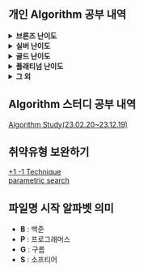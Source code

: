 ## 개인 Algorithm 공부 내역
<details>
<summary> <b>브론즈 난이도</b> </summary>

|                                    문제명(링크)                                     | 난이도 |           유형           |                           비고                           |
|:------------------------------------------------------------------------------:|:---:|:----------------------:|:------------------------------------------------------:|
|              [최대공약수와 최소공배수](https://www.acmicpc.net/problem/2609)              | B1  |           수학           |      [대회 문제](https://www.acmicpc.net/category/74)      |
|                   [평균](https://www.acmicpc.net/problem/1546)                   | B1  |        수학, 사칙연산        |                                                        |
|             [Slice String](https://www.acmicpc.net/problem/30034)              | B1  |     구현, 자료 구조, 문자열     | [대회 문제](https://www.acmicpc.net/category/detail/3910)  |
|                 [단어 공부](https://www.acmicpc.net/problem/1157)                  | B1  |        구현, 문자열         |                                                        |
|              [달팽이는 올라가고 싶다](https://www.acmicpc.net/problem/2869)              | B1  |           수학           |  [대회 문제](https://www.acmicpc.net/category/detail/76)   |
|               [부녀회장이 될테야](https://www.acmicpc.net/problem/2775)                | B1  |       수학, 구현, DP       |                                                        |
|              [소수가 아닌 수 2](https://www.acmicpc.net/problem/29196)               | B1  |        수학, 애드 혹        | [대회 문제](https://www.acmicpc.net/category/detail/3769)  |
|             [3단 초콜릿 아이스크림](https://www.acmicpc.net/problem/28255)              | B1  |        구현, 문자열         | [대회 문제](https://www.acmicpc.net/category/detail/3610)  |
|                  [컵홀더](https://www.acmicpc.net/problem/2810)                   | B1  |      구현, 그리디, 문자열      |  [대회 문제](https://www.acmicpc.net/category/detail/71)   |
|                 [팰린드롬수](https://www.acmicpc.net/problem/1259)                  | B1  |        구현, 문자열         | [대회 문제](https://www.acmicpc.net/category/detail/1142)  |
|          [Odd Man Out (Small)](https://www.acmicpc.net/problem/12595)          | B1  |  자료 구조, 해시를 사용한 집합과 맵  | [대회 문제](https://www.acmicpc.net/category/detail/1698)  |
|              [Stump Speech](https://www.acmicpc.net/problem/5195)              | B1  |        구현, 문자열         |  [대회 문제](https://www.acmicpc.net/category/detail/442)  |
|                   [뚊](https://www.acmicpc.net/problem/11383)                   | B1  |        구현, 문자열         | [대회 문제](https://www.acmicpc.net/category/detail/1406)  |
|              [한조서열정리하고옴ㅋㅋ](https://www.acmicpc.net/problem/14659)              | B1  |          그리디           | [대회 문제](https://www.acmicpc.net/problem/14659)  |
|                [Hashing](https://www.acmicpc.net/problem/15829)                | B2  |      구현, 문자열, 해싱       |     [대회 문제](https://www.acmicpc.net/category/701)      |
|                 [OX 퀴즈](https://www.acmicpc.net/problem/8958)                  | B2  |        구현, 문자열         | [대회 문제](https://www.acmicpc.net/category/detail/1067)  |
|           [Union Maplestory](https://www.acmicpc.net/problem/28455)            | B2  |         구현, 정렬         | [대회 문제](https://www.acmicpc.net/category/detail/3675)  |
|                 [TV 크기](https://www.acmicpc.net/problem/1297)                  | B2  |     기하학, 피타고라스 정리      |                                                        |
|                 [단어의 개수](https://www.acmicpc.net/problem/1152)                 | B2  |        구현, 문자열         |                                                        |
|                  [거스름돈](https://www.acmicpc.net/problem/5585)                  | B2  |          그리디           |  [대회 문제](https://www.acmicpc.net/category/detail/553)  |
|               [럭키 스트레이트](https://www.acmicpc.net/problem/18406)                | B2  |        구현, 문자열         |                                                        |
|                 [모스 부호](https://www.acmicpc.net/problem/29701)                 | B2  |   구현, 자료 구조, 문자열, 해시   | [대회 문제](https://www.acmicpc.net/category/detail/3867)  |
|                 [문자열 반복](https://www.acmicpc.net/problem/2675)                 | B2  |        구현, 문자열         |   [대회 문제](https://www.acmicpc.net/category/detail/5)   |
|                   [벌집](https://www.acmicpc.net/problem/2292)                   | B2  |           수학           | [대회 문제](https://www.acmicpc.net/category/detail/1089)  |
|                  [분해합](https://www.acmicpc.net/problem/2231)                   | B2  |         완전 탐색          | [대회 문제](https://www.acmicpc.net/category/detail/1067)  |
|                  [블랙잭](https://www.acmicpc.net/problem/2798)                   | B2  |         완전 탐색          |  [대회 문제](https://www.acmicpc.net/category/detail/73)   |
|                   [상수](https://www.acmicpc.net/problem/2908)                   | B2  |         수학, 구현         |  [대회 문제](https://www.acmicpc.net/category/detail/85)   |
|                 [소수 찾기](https://www.acmicpc.net/problem/1978)                  | B2  |     수학, 정수론, 소수 판정     |                                                        |
|                 [숫자의 갯수](https://www.acmicpc.net/problem/2577)                 | B2  |      수학, 구현, 사칙연산      |      [대회 문제](https://www.acmicpc.net/category/70)      |
|                 [시험 감독](https://www.acmicpc.net/problem/13458)                 | B2  |        수학, 사칙연산        |                                                        |
|                [알파벳 찾기](https://www.acmicpc.net/problem/10809)                 | B2  |        구현, 문자열         |                                                        |
|               [점심시간 레이스](https://www.acmicpc.net/problem/28236)                | B2  |        수학, 사칙연산        | [대회 문제](https://www.acmicpc.net/category/detail/3608)  |
|                 [Взлет](https://www.acmicpc.net/problem/29538)                 | B2  |        수학, 사칙연산        | [대회 문제](https://www.acmicpc.net/category/detail/3825)  |
|                [ACM 호텔](https://www.acmicpc.net/problem/10250)                 | B3  |      수학, 구현, 사칙연산      | [대회 문제](https://www.acmicpc.net/category/detail/1283)  |
|              [Since 1973](https://www.acmicpc.net/problem/28135)               | B3  |      수학, 구현, 사칙연산      |     [대회 문제](https://www.acmicpc.net/category/848)      |
|                  [최댓값](https://www.acmicpc.net/problem/2562)                   | B3  |           구현           |      [대회 문제](https://www.acmicpc.net/category/68)      |
|                [Фигурки](https://www.acmicpc.net/problem/29029)                | B3  |        구현, 그리디         |     [대회 문제](https://www.acmicpc.net/category/892)      |
|                 [네 번째 점](https://www.acmicpc.net/problem/3009)                 | B3  |        구현, 기하학         |     [대회 문제](https://www.acmicpc.net/category/100)      |
|              [첨탑 밀어서 부수기](https://www.acmicpc.net/problem/28014)               | B3  |          그리디           |     [대회 문제](https://www.acmicpc.net/category/844)      |
|                 [브실혜성](https://www.acmicpc.net/problem/29722)                  | B3  |         수학, 구현         | [대회 문제](https://www.acmicpc.net/category/detail/3876)  |
|                [삼각형과 세 변](https://www.acmicpc.net/problem/5073)                | B3  |      수학, 구현, 기하학       |  [대회 문제](https://www.acmicpc.net/category/detail/445)  |
|               [세탁소 사장 동혁](https://www.acmicpc.net/problem/2720)                | B3  |     수학, 그리디, 사칙연산      |  [대회 문제](https://www.acmicpc.net/category/detail/10)   |
|               [직사각형에서 탈출](https://www.acmicpc.net/problem/1085)                | B3  |        수학, 기하학         |                                                        |
|                 [직각삼각형](https://www.acmicpc.net/problem/4153)                  | B3  |     수학, 기하학, 피타고라스     |  [대회 문제](https://www.acmicpc.net/category/detail/475)  |
|                [최소, 최대](https://www.acmicpc.net/problem/10818)                 | B3  |         수학, 구현         |                                                        |
|                [최장 스트릭](https://www.acmicpc.net/problem/29752)                 | B3  |           구현           |     [대회 문제](https://www.acmicpc.net/category/209)      |
|                 [택시 기하학](https://www.acmicpc.net/problem/3053)                 | B3  |        수학, 기하학         |  [대회 문제](https://www.acmicpc.net/category/detail/108)  |
|              [팰린드롬인지 확인하기](https://www.acmicpc.net/problem/10988)              | B3  |        구현, 문자열         |                                                        |
|              [Relocation](https://www.acmicpc.net/problem/31052)               | B3  |           구현           | [대회 문제](https://www.acmicpc.net/category/detail/4082)  |
|            [Шкаф для обуви](https://www.acmicpc.net/problem/28939)             | B3  |        수학, 사칙연산        |     [대회 문제](https://www.acmicpc.net/category/888)      |
|         [Разрезание заготовки](https://www.acmicpc.net/problem/29648)          | B3  |  수학, 완전 탐색, 기하학, 사칙연산  | [대회 문제](https://www.acmicpc.net/category/detail/3847)  |
|       [Fatigue-Fighting Vacation](https://www.acmicpc.net/problem/29991)       | B3  |       구현, 시뮬레이션        | [대회 문제](https://www.acmicpc.net/category/detail/3902)  |
|              [Wybór zadań](https://www.acmicpc.net/problem/26676)              | B3  |        구현, 문자열         | [대회 문제](https://www.acmicpc.net/category/detail/3310)  |
|            [Пилтовер и Заун](https://www.acmicpc.net/problem/28598)            | B3  |   수학, 사칙연산, 많은 조건 분기   |     [대회 문제](https://www.acmicpc.net/category/873)      |
|                [Домино](https://www.acmicpc.net/problem/28640)                 | B3  |        구현, 문자열         |     [대회 문제](https://www.acmicpc.net/category/874)      |
|           [Стандарты времени](https://www.acmicpc.net/problem/29657)           | B3  |        수학, 사칙연산        | [대회 문제](https://www.acmicpc.net/category/detail/3849)  |
|                [주사위 게임](https://www.acmicpc.net/problem/10103)                 | B3  |  수학, 구현, 사칙연산, 시뮬레이션   | [대회 문제](https://www.acmicpc.net/category/detail/1261)  |
|                [DKSH 찾기](https://www.acmicpc.net/problem/29766)                | B4  |        구현, 문자열         | [대회 문제](https://www.acmicpc.net/category/detail/3869)  |
|               [Archivist](https://www.acmicpc.net/problem/28454)               | B4  |           구현           | [대회 문제](https://www.acmicpc.net/category/detail/2348)  |
|           [Goodbye, Code Jam](https://www.acmicpc.net/problem/29738)           | B4  |           구현           | [대회 문제](https://www.acmicpc.net/category/detail/3876)  |
|                  [모비스](https://www.acmicpc.net/problem/28074)                  | B4  |        구현, 문자열         |     [대회 문제](https://www.acmicpc.net/category/846)      |
|        [Рождественская лотерея](https://www.acmicpc.net/problem/29683)         | B4  |        수학, 사칙연산        |     [대회 문제](https://www.acmicpc.net/category/924)      |
|               [Oddities](https://www.acmicpc.net/problem/10480)                | B4  |      수학, 구현, 사칙연산      | [대회 문제](https://www.acmicpc.net/category/detail/1308)  |
|            [Previous Level](https://www.acmicpc.net/problem/28453)             | B4  |      구현, 많은 조건 분기      | [대회 문제](https://www.acmicpc.net/category/detail/3675)  |
|              [Rust Study](https://www.acmicpc.net/problem/30033)               | B4  |           구현           | [대회 문제](https://www.acmicpc.net/category/detail/3910)  |
|                 [Файлы](https://www.acmicpc.net/problem/29546)                 | B4  |        구현, 문자열         | [대회 문제](https://www.acmicpc.net/category/detail/3827)  |
|      [Advance to Taoyuan Regional](https://www.acmicpc.net/problem/30319)      | B4  |      수학, 구현, 사칙연산      | [대회 문제](https://www.acmicpc.net/category/detail/3989)  |
|               [공백 없는 A+B](https://www.acmicpc.net/problem/15873)               | B4  |   수학, 사칙연산, 많은 조건 분기   |                                                        |
|                [Поп-ит](https://www.acmicpc.net/problem/30585)                 | B4  |        구현, 문자열         | [대회 문제](https://www.acmicpc.net/category/detail/4023)  |
|       [Amusement Park Adventure](https://www.acmicpc.net/problem/29986)        | B4  |           구현           | [대회 문제](https://www.acmicpc.net/category/detail/3902)  |
|            [Торговый центр](https://www.acmicpc.net/problem/28648)             | B4  |      수학, 구현, 사칙연산      |     [대회 문제](https://www.acmicpc.net/category/875)      |
|                  [별 찍기](https://www.acmicpc.net/problem/2439)                  | B4  |           구현           |                                                        |
|         [gahui and sousenkyo 3](https://www.acmicpc.net/problem/30793)         | B4  |      수학, 구현, 사칙연산      | [대회 문제](https://www.acmicpc.net/category/detail/4069)  |
|            [브실이와 친구가 되고 싶어](https://www.acmicpc.net/problem/29736)             | B4  |      수학, 구현, 사칙연산      | [대회 문제](https://www.acmicpc.net/category/detail/3876)  |
|         [gahui and sousenkyo 1](https://www.acmicpc.net/problem/30791)         | B4  |           구현           | [대회 문제](https://www.acmicpc.net/category/detail/4069)) |
|                [삼각형 외우기](https://www.acmicpc.net/problem/10101)                | B4  |        구현, 기하학         | [대회 문제](https://www.acmicpc.net/category/detail/1261)  |
|                 [숫자의 합](https://www.acmicpc.net/problem/11720)                 | B4  |      수학, 구현, 문자열       |                                                        |
|                [알파벳 갯수](https://www.acmicpc.net/problem/10808)                 | B4  |        구현, 문자열         |                                                        |
|                [인공지능 시계](https://www.acmicpc.net/problem/2530)                 | B4  |        수학, 사칙연산        |      [대회 문제](https://www.acmicpc.net/category/58)      |
|             [Triple Sevens](https://www.acmicpc.net/problem/31518)             | B4  |           구현           |     [대회 문제](https://www.acmicpc.net/category/1019)     |
|               [Cornhole](https://www.acmicpc.net/problem/27855)                | B4  |      수학, 구현, 사칙연산      | [대회 문제](https://www.acmicpc.net/category/detail/3555)  |
|               [치즈버거 만들기](https://www.acmicpc.net/problem/30017)                | B4  |      수학, 구현, 사칙연산      |     [대회 문제](https://www.acmicpc.net/category/943)      |
|         [Fold the Paper Nicely](https://www.acmicpc.net/problem/26340)         | B4  |      수학, 구현, 사칙연산      | [대회 문제](https://www.acmicpc.net/category/detail/3267)  |
|                [Periods](https://www.acmicpc.net/problem/26560)                | B4  |          문자열           |     [대회 문제](https://www.acmicpc.net/category/786)      |
|                  [시계탑](https://www.acmicpc.net/problem/31561)                  | B4  |        수학, 사칙연산        | [대회 문제](https://www.acmicpc.net/category/detail/4171)  |
|           [Äpplen och päron](https://www.acmicpc.net/problem/21354)            | B4  |      수학, 구현, 사칙연산      |     [대회 문제](https://www.acmicpc.net/category/523)      |
|        [Good Coin Denomination](https://www.acmicpc.net/problem/26350)         | B4  |           구현           | [대회 문제](https://www.acmicpc.net/category/detail/3268)  |
|      [現れている数字 (Appearing Numbers)](https://www.acmicpc.net/problem/31609)      | B4  |           구현           | [대회 문제](https://www.acmicpc.net/category/detail/4174)  |
|          [画数数え (Stroke Count)](https://www.acmicpc.net/problem/31612)          | B4  |     수학, 문자열, 사칙연산      | [대회 문제](https://www.acmicpc.net/category/detail/4174)  |
|        [揃った文字 (Matched Letters)](https://www.acmicpc.net/problem/31616)        | B4  |        구현, 문자열         | [대회 문제](https://www.acmicpc.net/category/detail/4174)  |
|        [三連続 (Three Consecutive)](https://www.acmicpc.net/problem/31636)        | B4  |        구현, 문자열         | [대회 문제](https://www.acmicpc.net/category/detail/4178)  |
|              [Sticky Keys](https://www.acmicpc.net/problem/31656)              | B4  |        구현, 문자열         | [대회 문제](https://www.acmicpc.net/category/detail/4183)  |
|          [和の判定 (Sum Checker)](https://www.acmicpc.net/problem/31607)           | B4  |        수학, 사칙연산        | [대회 문제](https://www.acmicpc.net/category/detail/4174)  |
|               [桁 (Digit)](https://www.acmicpc.net/problem/31615)               | B4  |        수학, 사칙연산        | [대회 문제](https://www.acmicpc.net/category/detail/4174)  |
|                [Комната](https://www.acmicpc.net/problem/27245)                | B4  |        수학, 사칙연산        | [대회 문제](https://www.acmicpc.net/category/detail/3454)  |
|             [Sun and Moon](https://www.acmicpc.net/problem/27590)              | B4  | 구현, 브루트포스 알고리즘, 시뮬레이션  | [대회 문제](https://www.acmicpc.net/category/detail/3516)  |
|              [Rain Diary](https://www.acmicpc.net/problem/27182)               | B4  |        수학, 사칙연산        | [대회 문제](https://www.acmicpc.net/category/detail/3445)  |
|            [Любитель нулей](https://www.acmicpc.net/problem/27257)             | B4  |   수학, 구현, 문자열, 사칙연산    | [대회 문제](https://www.acmicpc.net/category/detail/3457)  |
|             [Poziome serca](https://www.acmicpc.net/problem/26772)             | B4  |           구현           |     [대회 문제](https://www.acmicpc.net/category/719)      |
|              [Vowel Count](https://www.acmicpc.net/problem/26314)              | B4  |        구현, 문자열         | [대회 문제](https://www.acmicpc.net/category/detail/3265)  |
|                [특별한 가지](https://www.acmicpc.net/problem/31668)                 | B4  |        수학, 사칙연산        | [대회 문제](https://www.acmicpc.net/category/detail/4188)  |
|           [SciComLove (2024)](https://www.acmicpc.net/problem/31746)           | B4  |        구현, 문자열         | [대회 문제](https://www.acmicpc.net/category/detail/4193)  |
|             [Deliv-e-droid](https://www.acmicpc.net/problem/28248)             | B4  |      수학, 구현, 사칙연산      | [대회 문제](https://www.acmicpc.net/category/detail/3615)  |
|           [Граничные клетки](https://www.acmicpc.net/problem/27213)            | B4  |        수학, 사칙연산        | [대회 문제](https://www.acmicpc.net/category/detail/3448)  |
|              [Greetings!](https://www.acmicpc.net/problem/17548)               | B4  |        구현, 문자열         | [대회 문제](https://www.acmicpc.net/category/detail/2066)  |
|             [가희와 클럽 오디션 1](https://www.acmicpc.net/problem/30794)              | B4  |   수학, 구현, 문자열, 사칙연산    | [대회 문제](https://www.acmicpc.net/category/detail/4069)  |
|               [Gömda ord](https://www.acmicpc.net/problem/24196)               | B4  |        구현, 문자열         |     [대회 문제](https://www.acmicpc.net/category/632)      |
|               [Shipping](https://www.acmicpc.net/problem/26530)                | B4  |      수학, 구현, 사칙연산      |     [대회 문제](https://www.acmicpc.net/category/784)      |
|              [Big Number](https://www.acmicpc.net/problem/26495)               | B4  |           구현           |     [대회 문제](https://www.acmicpc.net/category/785)      |
|           [Zagubiona litera](https://www.acmicpc.net/problem/26731)            | B4  |        구현, 문자열         |     [대회 문제](https://www.acmicpc.net/category/717)      |
|              [Absolutely](https://www.acmicpc.net/problem/26500)               | B4  |        수학, 사칙연산        |     [대회 문제](https://www.acmicpc.net/category/783)      |
|            [Triangle Height](https://www.acmicpc.net/problem/26592)            | B4  |        수학, 사칙연산        |     [대회 문제](https://www.acmicpc.net/category/787)      |
|               [RICE SACK](https://www.acmicpc.net/problem/9699)                | B4  |           구현           | [대회 문제](https://www.acmicpc.net/category/detail/1193)  |
|            [Buying in Bulk](https://www.acmicpc.net/problem/26332)             | B4  |        수학, 사칙연산        | [대회 문제](https://www.acmicpc.net/category/detail/3266)  |
|           [Сравнение комнат](https://www.acmicpc.net/problem/27267)            | B4  |        수학, 사칙연산        | [대회 문제](https://www.acmicpc.net/category/detail/3459)  |
|         [Corona Virus Testing](https://www.acmicpc.net/problem/25828)          | B4  |        수학, 사칙연산        | [대회 문제](https://www.acmicpc.net/category/detail/3205)  |
|                 [Area](https://www.acmicpc.net/problem/28490)                  | B4  |      수학, 구현, 사칙연산      | [대회 문제](https://www.acmicpc.net/category/detail/3640)  |
|               [Skarpetki](https://www.acmicpc.net/problem/26742)               | B4  |   수학, 구현, 문자열, 사칙연산    |     [대회 문제](https://www.acmicpc.net/category/717)      |
|             [Большой удой](https://www.acmicpc.net/problem/26057)              | B4  |        수학, 사칙연산        | [대회 문제](https://www.acmicpc.net/category/detail/3226)  |
|                 [Acres](https://www.acmicpc.net/problem/26532)                 | B4  |        수학, 사칙연산        |     [대회 문제](https://www.acmicpc.net/category/784)      |
|              [Majestic 10](https://www.acmicpc.net/problem/25893)              | B4  |      수학, 구현, 사칙연산      | [대회 문제](https://www.acmicpc.net/category/detail/3213)  |
|            [Find the Twins](https://www.acmicpc.net/problem/25932)             | B4  |           구현           | [대회 문제](https://www.acmicpc.net/category/detail/3216)  |
|                 [Pizza](https://www.acmicpc.net/problem/26566)                 | B4  |     수학, 기하학, 사칙연산      |     [대회 문제](https://www.acmicpc.net/category/786)      |
|                [Hurra!](https://www.acmicpc.net/problem/26767)                 | B4  |      수학, 구현, 사칙연산      |     [대회 문제](https://www.acmicpc.net/category/719)      |
|          [末尾の文字 (Last Letter)](https://www.acmicpc.net/problem/27541)          | B4  |        구현, 문자열         | [대회 문제](https://www.acmicpc.net/category/detail/3500)  |
|                [글로벌 포닉스](https://www.acmicpc.net/problem/31775)                | B4  |        구현, 문자열         |     [대회 문제](https://www.acmicpc.net/category/1031)     |
|             [Electric Bill](https://www.acmicpc.net/problem/25881)             | B4  |        수학, 사칙연산        | [대회 문제](https://www.acmicpc.net/category/detail/3212)  |
| [Gahui and Soongsil University station](https://www.acmicpc.net/problem/27880) | B4  |   수학, 구현, 문자열, 사칙연산    | [대회 문제](https://www.acmicpc.net/category/detail/3565)  |
|            [Простая задача](https://www.acmicpc.net/problem/22155)             | B4  |           구현           | [대회 문제](https://www.acmicpc.net/category/detail/2600)  |
|              [Wynik meczu](https://www.acmicpc.net/problem/26736)              | B4  |        구현, 문자열         |     [대회 문제](https://www.acmicpc.net/category/717)      |
|                 [H4x0r](https://www.acmicpc.net/problem/26768)                 | B4  |        구현, 문자열         |     [대회 문제](https://www.acmicpc.net/category/719)      |
|            [Divide the Cash](https://www.acmicpc.net/problem/25858)            | B4  |        수학, 사칙연산        | [대회 문제](https://www.acmicpc.net/category/detail/3210)  |
|            [Миша и негатив](https://www.acmicpc.net/problem/21665)             | B4  |        구현, 문자열         | [대회 문제](https://www.acmicpc.net/category/detail/2525)  |
|               [학번을 찾아줘!](https://www.acmicpc.net/problem/29807)                | B4  |      수학, 구현, 사칙연산      |     [대회 문제](https://www.acmicpc.net/category/939)      |
|            [Lots of Liquid](https://www.acmicpc.net/problem/25991)             | B4  |        수학, 사칙연산        | [대회 문제](https://www.acmicpc.net/category/detail/3221)  |
|               [엘리스 트랙 매칭](https://www.acmicpc.net/problem/31428)               | B4  |        구현, 문자열         | [대회 문제](https://www.acmicpc.net/category/detail/4149)  |
|                [준영이의 등급](https://www.acmicpc.net/problem/30008)                | B4  | 수학, 구현, 사칙연산, 많은 조건 분기 |     [대회 문제](https://www.acmicpc.net/category/963)      |
|             [유치원생 파댕이 돌보기](https://www.acmicpc.net/problem/30979)              | B4  |        수학, 사칙연산        | [대회 문제](https://www.acmicpc.net/category/detail/4075)  |
|            [Случай с игрой](https://www.acmicpc.net/problem/29267)             | B4  |  수학, 구현, 사칙연산, 시뮬레이션   | [대회 문제](https://www.acmicpc.net/category/detail/3773)  |
|                  [재수강](https://www.acmicpc.net/problem/31822)                  | B4  |        구현, 문자열         |     [대회 문제](https://www.acmicpc.net/category/1034)     |
|              [Rulltrappa](https://www.acmicpc.net/problem/20867)               | B4  |        수학, 사칙연산        |     [대회 문제](https://www.acmicpc.net/category/516)      |
|        [The Merchant of Venice](https://www.acmicpc.net/problem/13496)         | B4  |      수학, 구현, 사칙연산      | [대회 문제](https://www.acmicpc.net/category/detail/1539)  |
|                [ГРАДИНА](https://www.acmicpc.net/problem/24294)                | B4  |        수학, 사칙연산        |     [대회 문제](https://www.acmicpc.net/category/642)      |
|              [Simple Sum](https://www.acmicpc.net/problem/26531)               | B4  |      수학, 구현, 사칙연산      |     [대회 문제](https://www.acmicpc.net/category/784)      |
|                [학식 사주기](https://www.acmicpc.net/problem/31821)                 | B4  |           구현           |     [대회 문제](https://www.acmicpc.net/category/1034)     |
|             [Алекс и стейк](https://www.acmicpc.net/problem/29283)             | B4  |        수학, 사칙연산        | [대회 문제](https://www.acmicpc.net/category/detail/3777)  |
|                 [홀짝홀짝](https://www.acmicpc.net/problem/31867)                  | B4  |      수학, 구현, 문자열       |     [대회 문제](https://www.acmicpc.net/category/1036)     |
|              [Final Price](https://www.acmicpc.net/problem/28224)              | B4  |        수학, 사칙연산        | [대회 문제](https://www.acmicpc.net/category/detail/3607)  |
|       [Easy-to-Solve Expressions](https://www.acmicpc.net/problem/25784)       | B4  |      수학, 구현, 사칙연산      | [대회 문제](https://www.acmicpc.net/category/detail/3202)  |
|             [Quadrilateral](https://www.acmicpc.net/problem/10188)             | B4  |           구현           |  [대회 문제](https://www.acmicpc.net/category/detail/782)  |
|                [Betting](https://www.acmicpc.net/problem/24751)                | B4  |        수학, 사칙연산        | [대회 문제](https://www.acmicpc.net/category/detail/3061)  |
|         [Basketball One-on-One](https://www.acmicpc.net/problem/18198)         | B4  |        구현, 문자열         | [대회 문제](https://www.acmicpc.net/category/detail/2136)  |
|          [A Hero Named Magnus](https://www.acmicpc.net/problem/31134)          | B4  |        수학, 사칙연산        | [대회 문제](https://www.acmicpc.net/category/detail/4101)  |
|               [체스 초보 브실이](https://www.acmicpc.net/problem/29725)               | B4  |           구현           | [대회 문제](https://www.acmicpc.net/category/detail/3876)  |
|             [Betygsättning](https://www.acmicpc.net/problem/20839)             | B4  |      구현, 많은 조건 분기      |     [대회 문제](https://www.acmicpc.net/category/515)      |
|              [그게 무슨 코드니..](https://www.acmicpc.net/problem/31495)              | B4  |        구현, 문자열         | [대회 문제](https://www.acmicpc.net/category/detail/4154)  |
|         [Last Factorial Digit](https://www.acmicpc.net/problem/31048)          | B4  |        수학, 사칙연산        | [대회 문제](https://www.acmicpc.net/category/detail/4082)  |
|           [The Walking Adam](https://www.acmicpc.net/problem/18698)            | B4  |        구현, 문자열         | [대회 문제](https://www.acmicpc.net/category/detail/2189)  |
|             [SMS from MCHS](https://www.acmicpc.net/problem/21638)             | B4  |           구현           | [대회 문제](https://www.acmicpc.net/category/detail/2522)  |
|        [Communication Channels](https://www.acmicpc.net/problem/11121)         | B4  |        구현, 문자열         | [대회 문제](https://www.acmicpc.net/category/detail/1376)  |
|               [특별한 작은 분수](https://www.acmicpc.net/problem/27890)               | B4  |      수학, 구현, 사칙연산      | [대회 문제](https://www.acmicpc.net/category/detail/3562)  |
|           [Counting Clauses](https://www.acmicpc.net/problem/17903)            | B4  |           구현           | [대회 문제](https://www.acmicpc.net/category/detail/2103)  |
|                 [지폐 세기](https://www.acmicpc.net/problem/30031)                 | B4  |      수학, 구현, 사칙연산      |     [대회 문제](https://www.acmicpc.net/category/943)      |
|                 [Kuber](https://www.acmicpc.net/problem/20833)                 | B4  |      수학, 구현, 사칙연산      |     [대회 문제](https://www.acmicpc.net/category/515)      |
|            [2023은 무엇이 특별할까?](https://www.acmicpc.net/problem/31090)            | B4  |      수학, 구현, 사칙연산      | [대회 문제](https://www.acmicpc.net/category/detail/4089)  |
|           [안밖? 밖안? 계단? 역계단?](https://www.acmicpc.net/problem/28290)            | B4  |      구현, 많은 조건 분기      | [대회 문제](https://www.acmicpc.net/category/detail/3614)  |
|                 [A+B-C](https://www.acmicpc.net/problem/31403)                 | B4  |     수학, 문자열, 사칙연산      |     [대회 문제](https://www.acmicpc.net/category/1016)     |
|                  [등교](https://www.acmicpc.net/problem/31962)                   | B4  |      수학, 구현, 사칙연산      |     [대회 문제](https://www.acmicpc.net/category/1038)     |
|                 [강당 대관](https://www.acmicpc.net/problem/31994)                 | B4  |           구현           |     [대회 문제](https://www.acmicpc.net/category/1041)     |
|                  [주사위](https://www.acmicpc.net/problem/9295)                   | B4  |      수학, 구현, 사칙연산      | [대회 문제](https://www.acmicpc.net/category/detail/1152)  |
|                [A+B -7](https://www.acmicpc.net/problem/11021)                 | B5  |      수학, 구현, 사칙연산      |                                                        |
|                  [AxB](https://www.acmicpc.net/problem/10998)                  | B5  |      수학, 구현, 사칙연산      |                                                        |
|                [두 수 비교하기](https://www.acmicpc.net/problem/1330)                | B5  |           구현           |                                                        |
|               [2023 밈 투표](https://www.acmicpc.net/problem/29731)               | B5  |        구현, 문자열         | [대회 문제](https://www.acmicpc.net/category/detail/3876)  |
|                [A+B -4](https://www.acmicpc.net/problem/10951)                 | B5  |      수학, 구현, 사칙연산      |                                                        |
|                  [A+B](https://www.acmicpc.net/problem/1000)                   | B5  |      수학, 구현, 사칙연산      |                                                        |
|                  [A-B](https://www.acmicpc.net/problem/1001)                   | B5  |      수학, 구현, 사칙연산      |                                                        |
|                  [A/B](https://www.acmicpc.net/problem/1008)                   | B5  |      수학, 구현, 사칙연산      |                                                        |
|                [Lucky 7](https://www.acmicpc.net/problem/30224)                | B5  |         수학, 구현         | [대회 문제](https://www.acmicpc.net/category/detail/3975)  |
|                 [Pups](https://www.acmicpc.net/problem/26575)                  | B5  |        수학, 사칙연산        |     [대회 문제](https://www.acmicpc.net/category/787)      |
|           [Welcome to SMUPC!](https://www.acmicpc.net/problem/29699)           | B5  |   수학, 구현, 문자열, 사칙연산    | [대회 문제](https://www.acmicpc.net/category/detail/3867)  |
|                  [검증 수](https://www.acmicpc.net/problem/2475)                  | B5  |      수학, 구현, 사칙연산      |      [대회 문제](https://www.acmicpc.net/category/62)      |
|               [X보다 작은 수](https://www.acmicpc.net/problem/10871)                | B5  |           구현           |                                                        |
|                  [삼각형](https://www.acmicpc.net/problem/29751)                  | B5  |     수학, 기하학, 사칙연산      |     [대회 문제](https://www.acmicpc.net/category/209)      |
|                  [세금](https://www.acmicpc.net/problem/20492)                   | B5  |        수학, 사칙연산        | [대회 문제](https://www.acmicpc.net/category/detail/2376)  |
|                [세제곱의 합](https://www.acmicpc.net/problem/28701)                 | B5  |      수학, 구현, 사칙연산      | [대회 문제](https://www.acmicpc.net/category/detail/3707)  |
|          [조별과제를 하려는데 조장이 사라졌다](https://www.acmicpc.net/problem/15727)          | B5  |        수학, 사칙연산        |     [대회 문제](https://www.acmicpc.net/category/789)      |
|              [코드마스터 2023](https://www.acmicpc.net/problem/28235)               | B5  |           구현           | [대회 문제](https://www.acmicpc.net/category/detail/3608)  |
|                  [학점계산](https://www.acmicpc.net/problem/2754)                  | B5  |        구현, 문자열         |                                                        |
|                 [행렬 덧셈](https://www.acmicpc.net/problem/2738)                  | B5  |         수학, 구현         |                                                        |
|              [果物 (Fruit)](https://www.acmicpc.net/problem/31606)               | B5  |        수학, 사칙연산        |  대회 문제](https://www.acmicpc.net/category/detail/4174)  |
|         [飴の袋詰め (Drops Packing)](https://www.acmicpc.net/problem/31610)         | B5  |        수학, 사칙연산        |  대회 문제](https://www.acmicpc.net/category/detail/4174)  |
|             [火曜日 (Tuesday)](https://www.acmicpc.net/problem/31611)             | B5  |      수학, 구현, 사칙연산      |  대회 문제](https://www.acmicpc.net/category/detail/4174)  |
|              [分 (Minutes)](https://www.acmicpc.net/problem/31614)              | B5  |        수학, 사칙연산        |  대회 문제](https://www.acmicpc.net/category/detail/4174)  |
|       [ハミング距離 (Hamming Distance)](https://www.acmicpc.net/problem/31608)       | B5  |        구현, 문자열         |  대회 문제](https://www.acmicpc.net/category/detail/4174)  |
|            [Adding Trouble](https://www.acmicpc.net/problem/31654)             | B5  |        구현, 문자열         |  대회 문제](https://www.acmicpc.net/category/detail/4183)  |
|            [이 대회는 이제 제 겁니다](https://www.acmicpc.net/problem/31922)             | B5  |        수학, 사칙연산        |     대회 문제](https://www.acmicpc.net/category/1037)      |

</details>

<details>
<summary> <b>실버 난이도</b> </summary>

|                                   문제명(링크)                                    | 난이도 |             유형              |                          비고                           |
|:----------------------------------------------------------------------------:|:---:|:---------------------------:|:-----------------------------------------------------:|
|             [구간 합 구하기 5](https://www.acmicpc.net/problem/11660)              | S1  |          DP, 누적 합           |                                                       |
|                  [곱셈](https://www.acmicpc.net/problem/1629)                  | S1  |          수학, 분할 정복          |                                                       |
|               [1로 만들기2](https://www.acmicpc.net/problem/12852)               | S1  |          DP, Graph          |                                                       |
|                  [Z](https://www.acmicpc.net/problem/1074)                   | S1  |          분할 정복, 재귀          |                                                       |
|                 [INK](https://www.acmicpc.net/problem/30036)                 | S1  |          구현, 시뮬레이션          | [대회 문제](https://www.acmicpc.net/category/detail/3910) |
|               [단지번호붙이기](https://www.acmicpc.net/problem/2667)                | S1  |        그래프, DFS, BFS        |     [대회 문제](https://www.acmicpc.net/category/82)      |
|                [미로 탐색](https://www.acmicpc.net/problem/2178)                 | S1  |          그래프, BFS           |                                                       |
|              [블랙홀과 소행성](https://www.acmicpc.net/problem/29755)               | S1  |          정렬, 이분 탐색          |     [대회 문제](https://www.acmicpc.net/category/209)     |
| [세상에는 많은 유튜버가 있고, 그중에서 버츄얼 유튜버도 존재한다](https://www.acmicpc.net/problem/29754) | S1  |        구현, 자료 구조, 해시        |     [대회 문제](https://www.acmicpc.net/category/209)     |
|                 [숨바꼭질](https://www.acmicpc.net/problem/1697)                 | S1  |          그래프, BFS           |     [대회 문제](https://www.acmicpc.net/category/162)     |
|               [쉬운 계단 수](https://www.acmicpc.net/problem/10844)               | S1  |             DP              |                                                       |
|              [연산자 끼워넣기](https://www.acmicpc.net/problem/14888)               | S1  |         완전 탐색, 백트래킹         |                                                       |
|            [오늘은 OS 숙제 제출일](https://www.acmicpc.net/problem/2730)             | S1  |     구현, 문자열, 완전 탐색, 파싱      |  [대회 문제](https://www.acmicpc.net/category/detail/11)  |
|                [정수 삼각형](https://www.acmicpc.net/problem/1932)                | S1  |             DP              |     [대회 문제](https://www.acmicpc.net/category/570)     |
|              [카드 합체 놀이](https://www.acmicpc.net/problem/15903)               | S1  |     자료 구조, 그리디, 우선순위 큐      | [대회 문제](https://www.acmicpc.net/category/detail/1891) |
|                [포도주 시식](https://www.acmicpc.net/problem/2156)                | S1  |             DP              |                                                       |
|                [회의실 배정](https://www.acmicpc.net/problem/1931)                | S1  |           그리디, 정렬           |                                                       |
|             [플래피 버드 스코어링](https://www.acmicpc.net/problem/26152)             | S1  |            이분 탐색            |     [대회 문제](https://www.acmicpc.net/category/681)     |
|                 [관중석](https://www.acmicpc.net/problem/10166)                 | S1  |      수학, 정수론, 유클리드 호제법      |     [대회 문제](https://www.acmicpc.net/category/302)     |
|              [미적분학 입문하기](https://www.acmicpc.net/problem/21868)              | S1  |          수학, 미적분학           | [대회 문제](https://www.acmicpc.net/category/detail/2559) |
|                [나무 자르기](https://www.acmicpc.net/problem/2805)                | S2  |       이분 탐색, 매개 변수 탐색       |  [대회 문제](https://www.acmicpc.net/category/detail/72)  |
|               [DFS와 BFS](https://www.acmicpc.net/problem/1260)               | S2  |             그래프             |                                                       |
|                [랜선 자르기](https://www.acmicpc.net/problem/1654)                | S2  |        이분탐색, 매개변수 탐색        |                                                       |
|               [마인크래프트](https://www.acmicpc.net/problem/18111)                | S2  |          구현, 완전 탐색          |     [대회 문제](https://www.acmicpc.net/category/693)     |
|               [병사 배치하기](https://www.acmicpc.net/problem/18353)               | S2  |     DP,가장 긴 증가하는 부분 수열      |                                                       |
|               [부분 수열의 합](https://www.acmicpc.net/problem/1182)               | S2  |         완전 탐색, 백트래킹         |                                                       |
|               [색종이 만들기](https://www.acmicpc.net/problem/2630)                | S2  |          분할 정복, 재귀          |     [대회 문제](https://www.acmicpc.net/category/77)      |
|                [스택 수열](https://www.acmicpc.net/problem/1874)                 | S2  |          자료 구조, 스택          |                                                       |
|                 [에디터](https://www.acmicpc.net/problem/1406)                  | S2  |      자료 구조, 스택, 연결리스트       |                                                       |
|              [연결 요소의 개수](https://www.acmicpc.net/problem/11724)              | S2  |        그래프, DFS, BFS        |                                                       |
|                [유기농 배추](https://www.acmicpc.net/problem/1012)                | S2  |        그래프, DFS, BFS        |                                                       |
|                [좌표 압축](https://www.acmicpc.net/problem/18870)                | S2  |          정렬, 좌표 압축          |                                                       |
|               [초콜릿 보관함](https://www.acmicpc.net/problem/28256)               | S2  |      구현, 그래프, 문자열, 정렬       | [대회 문제](https://www.acmicpc.net/category/detail/3610) |
|                [최대 힙](https://www.acmicpc.net/problem/11279)                 | S2  |        자료 구조, 우선순위 큐        |                                                       |
|                 [최소 힙](https://www.acmicpc.net/problem/1927)                 | S2  |        자료 구조, 우선순위 큐        |                                                       |
|              [트리의 부모 찾기](https://www.acmicpc.net/problem/11725)              | S2  |      그래프, 트리, BFS, DFS      |                                                       |
|            [특정 거리의 도시 찾기](https://www.acmicpc.net/problem/18352)             | S2  |   그래프, BFS, 다익스트라, 최단 경로    |                                                       |
|             [RPG 마스터 오명진](https://www.acmicpc.net/problem/22941)             | S2  |             수학              | [대회 문제](https://www.acmicpc.net/category/detail/2746) |
|               [서로소 싫어](https://www.acmicpc.net/problem/30620)                | S2  |        수학, 애득 혹, 정수론        |     [대회 문제](https://www.acmicpc.net/category/996)     |
|                 [세 번쨰](https://www.acmicpc.net/problem/5619)                 | S2  | 수학, 그리디, 완전 탐색, 정렬, 비둘기집 원리 | [대회 문제](https://www.acmicpc.net/category/detail/559)  |
|               [튕기는 볼링공](https://www.acmicpc.net/problem/1876)                | S2  |         수학, 구현, 기하학         | [대회 문제](https://www.acmicpc.net/category/detail/1126) |
|             [Great Pow!](https://www.acmicpc.net/problem/10895)              | S2  |           수학, 정수론           | [대회 문제](https://www.acmicpc.net/category/detail/1359) |
|                [1로 만들기](https://www.acmicpc.net/problem/1463)                | S3  |             DP              |                                                       |
|               [2xn 타일링](https://www.acmicpc.net/problem/11726)               | S3  |             DP              |                                                       |
|              [2xn 타일링2](https://www.acmicpc.net/problem/11727)               | S3  |             DP              |                                                       |
|              [1,2,3 더하기](https://www.acmicpc.net/problem/9095)               | S3  |             그리디             | [대회 문제](https://www.acmicpc.net/category/detail/884)  |
|              [N과 M (2)](https://www.acmicpc.net/problem/15650)               | S3  |            백트래킹             |                                                       |
|              [N과 M (5)](https://www.acmicpc.net/problem/15654)               | S3  |            백트래킹             |                                                       |
|                [프린터 큐](https://www.acmicpc.net/problem/1966)                 | S3  |     구현, 자료구조, 시뮬레이션, 큐      |  [대회 문제](https://www.acmicpc.net/category/detail/55)  |
|         [개발자 지망생 구름이의 취업 뽀개기](https://www.acmicpc.net/problem/29155)         | S3  |           그리디, 정렬           | [대회 문제](https://www.acmicpc.net/category/detail/3855) |
|                [계단 오르기](https://www.acmicpc.net/problem/2579)                | S3  |             DP              |     [대회 문제](https://www.acmicpc.net/category/70)      |
|                 [바이러스](https://www.acmicpc.net/problem/2606)                 | S3  |        그래프, DFS, BFS        |     [대회 문제](https://www.acmicpc.net/category/74)      |
|                [소수 구하기](https://www.acmicpc.net/problem/1929)                | S3  |       수학, 정수론, 소수 판정        |                                                       |
|                [수리공 항승](https://www.acmicpc.net/problem/1449)                | S3  |           그리디, 정렬           |                                                       |
|                 [안테나](https://www.acmicpc.net/problem/18310)                 | S3  |         수학, 그리디, 정렬         |                                                       |
|                [어린 왕자](https://www.acmicpc.net/problem/1004)                 | S3  |           수학, 기하학           |                                                       |
|             [재밌는 나머지 연산](https://www.acmicpc.net/problem/28138)              | S3  |       수학, 정수론, 소수 판정        |    [대회 문제](https://www.acmicpc.net/problem/28138)     |
|                  [조합](https://www.acmicpc.net/problem/2407)                  | S3  |       수학, 조합론, 큰 수 연산       |                                                       |
|                  [터렛](https://www.acmicpc.net/problem/1002)                  | S3  |      수학, 기하학, 많은 조건 분기      |                                                       |
|                 [통계학](https://www.acmicpc.net/problem/2108)                  | S3  |         수학, 구현, 정렬          |                                                       |
|                 [퇴사](https://www.acmicpc.net/problem/14501)                  | S3  |          DP, 완전 탐색          |                                                       |
|               [팰린드롬 만들기](https://www.acmicpc.net/problem/1213)               | S3  |        구현, 그리디, 문자열         |                                                       |
|               [피보나치 함수](https://www.acmicpc.net/problem/1003)                | S3  |             DP              |                                                       |
|                [Gecko](https://www.acmicpc.net/problem/9844)                 | S3  |             DP              | [대회 문제](https://www.acmicpc.net/category/detail/1212) |
|            [반짝반짝 빛나는 별가루](https://www.acmicpc.net/problem/30677)             | S3  |           수학, 구현            | [대회 문제](https://www.acmicpc.net/category/detail/4047) |
|                  [괄호](https://www.acmicpc.net/problem/9012)                  | S4  |       자료 구조, 문자열, 스택        | [대회 문제](https://www.acmicpc.net/category/detail/1081) |
|              [solved.ac](https://www.acmicpc.net/problem/18110)              | S4  |         수학, 구현, 정렬          |     [대회 문제](https://www.acmicpc.net/category/693)     |
|                 [30](https://www.acmicpc.net/problem/10610)                  | S4  |      수학, 그리디, 정렬, 문자열       | [대회 문제](https://www.acmicpc.net/category/detail/1322) |
|                 [ATM](https://www.acmicpc.net/problem/11399)                 | S4  |           그리디, 정렬           |                                                       |
|                 [국영수](https://www.acmicpc.net/problem/10825)                 | S4  |             정렬              |                                                       |
|               [균형 잡힌 세상](https://www.acmicpc.net/problem/4949)               | S4  |       자료 구조, 문자열, 스택        |                                                       |
|                 [기타줄](https://www.acmicpc.net/problem/1049)                  | S4  |           수학, 그리디           |                                                       |
|           [나는야 포켓몬 마스터 이다솜](https://www.acmicpc.net/problem/1620)            | S4  |          자료 구조, 해시          |                                                       |
|                  [덱](https://www.acmicpc.net/problem/10866)                  | S4  |        구현, 자료 구조, 덱         |                                                       |
|                [동전 0](https://www.acmicpc.net/problem/11047)                 | S4  |             그리디             |                                                       |
|                 [듣보잡](https://www.acmicpc.net/problem/1764)                  | S4  |     자료 구조, 문자열, 정렬, 해시      |                                                       |
|               [문자열 집합](https://www.acmicpc.net/problem/14425)                | S4  |        자료 구조, 해시, 트리        |                                                       |
|                [설탕 배달](https://www.acmicpc.net/problem/2839)                 | S4  |         수학, DP, 그리디         |  [대회 문제](https://www.acmicpc.net/category/detail/81)  |
|                 [수 찾기](https://www.acmicpc.net/problem/1920)                 | S4  |      자료 구조, 정렬, 이분 탐색       |                                                       |
|                 [스택](https://www.acmicpc.net/problem/10828)                  | S4  |        구현, 자료 구조, 스택        |                                                       |
|               [요세푸스 문제](https://www.acmicpc.net/problem/1158)                | S4  |        구현, 자료 구조, 큐         |                                                       |
|              [우당탕탕 영화예매](https://www.acmicpc.net/problem/29700)              | S4  |    구현, 문자열, 완전 탐색, 누적 합     | [대회 문제](https://www.acmicpc.net/category/detail/3867) |
|               [점수를 최대로](https://www.acmicpc.net/problem/29767)               | S4  |        그리디, 정렬, 누적합         | [대회 문제](https://www.acmicpc.net/category/detail/3869) |
|                 [제로](https://www.acmicpc.net/problem/10773)                  | S4  |        구현, 자료 구조, 스택        | [대회 문제](https://www.acmicpc.net/category/detail/1345) |
|                [최소 성적](https://www.acmicpc.net/problem/29753)                | S4  |    수학, 구현, 사칙연산, 큰 수 연산     |     [대회 문제](https://www.acmicpc.net/category/209)     |
|              [체스판 다시 칠하기](https://www.acmicpc.net/problem/1018)              | S4  |            완전 탐색            |                                                       |
|                 [카드 2](https://www.acmicpc.net/problem/2164)                 | S4  |          자료 구조, 큐           |                                                       |
|                  [큐](https://www.acmicpc.net/problem/10845)                  | S4  |          자료 구조, 큐           |                                                       |
|                [다음 소수](https://www.acmicpc.net/problem/4134)                 | S4  |    수학, 완전 탐색, 정수론, 소수 판정    | [대회 문제](https://www.acmicpc.net/category/detail/471)  |
|                [순열 정렬](https://www.acmicpc.net/problem/25287)                | S4  |             그리디             | [대회 문제](https://www.acmicpc.net/category/detail/3134) |
|              [2차원 배열의 합](https://www.acmicpc.net/problem/2167)               | S5  |           구현, 누적합           |                                                       |
|                [BABBA](https://www.acmicpc.net/problem/9625)                 | S5  |             DP              |                                                       |
|                [D-Day](https://www.acmicpc.net/problem/1308)                 | S5  |             구현              |                                                       |
|                [거스름돈](https://www.acmicpc.net/problem/14916)                 | S5  |         수학,그리디, DP          |     [대회 문제](https://www.acmicpc.net/category/788)     |
|           [Array Rotation](https://www.acmicpc.net/problem/28456)            | S5  |          구현, 시뮬레이션          | [대회 문제](https://www.acmicpc.net/category/detail/3675) |
|               [그룹 단어 체커](https://www.acmicpc.net/problem/1316)               | S5  |           구현, 문자열           |                                                       |
|               [나이순 정렬](https://www.acmicpc.net/problem/10814)                | S5  |             정렬              |                                                       |
|                [날짜 계산](https://www.acmicpc.net/problem/1476)                 | S5  |       수학, 완전 탐색, 정수론        |                                                       |
|               [너의 평점은](https://www.acmicpc.net/problem/25206)                | S5  |         수학, 구현, 문자열         | [대회 문제](https://www.acmicpc.net/category/detail/3124) |
|                [다리 놓기](https://www.acmicpc.net/problem/1010)                 | S5  |         수학, DP, 조합론         |                                                       |
|                [단어 나누기](https://www.acmicpc.net/problem/1251)                | S5  |     구현, 문자열, 완전 탐색, 정렬      |                                                       |
|                [단어 정렬](https://www.acmicpc.net/problem/1181)                 | S5  |           문자열, 정렬           |                                                       |
|                  [덩치](https://www.acmicpc.net/problem/7568)                  | S5  |          구현, 완전 탐색          |     [대회 문제](https://www.acmicpc.net/category/214)     |
|                 [뒤집기](https://www.acmicpc.net/problem/1439)                  | S5  |          그리디, 문자열           |                                                       |
|                 [막대기](https://www.acmicpc.net/problem/1094)                  | S5  |          수학, 비트마스킹          |                                                       |
|                [문서 검색](https://www.acmicpc.net/problem/1543)                 | S5  |         문자열, 완전 탐색          |                                                       |
|                [분수 찾기](https://www.acmicpc.net/problem/1193)                 | S5  |           수학, 구현            |                                                       |
|                 [색종이](https://www.acmicpc.net/problem/2563)                  | S5  |             구현              |     [대회 문제](https://www.acmicpc.net/category/68)      |
|             [정보 선생님의 야망](https://www.acmicpc.net/problem/28238)              | S5  |          구현, 완전 탐색          | [대회 문제](https://www.acmicpc.net/category/detail/3608) |
|                [셀프 넘버](https://www.acmicpc.net/problem/4673)                 | S5  |        수학, 구현, 완전 탐색        | [대회 문제](https://www.acmicpc.net/category/detail/154)  |
|                [소트인사이드](https://www.acmicpc.net/problem/1427)                | S5  |           문자열, 정렬           |                                                       |
|               [수 정렬하기 2](https://www.acmicpc.net/problem/2751)               | S5  |             정렬              |                                                       |
|                [수들의 합](https://www.acmicpc.net/problem/1789)                 | S5  |           수학, 그리디           |                                                       |
|                [숫자 카드](https://www.acmicpc.net/problem/10815)                | S5  |    자료 구조, 정렬, 이분 탐색, 해시     |                                                       |
|                [영화감독 숌](https://www.acmicpc.net/problem/1436)                | S5  |            완전 탐색            |                                                       |
|                 [올림픽](https://www.acmicpc.net/problem/8979)                  | S5  |           구현, 정렬            |     [대회 문제](https://www.acmicpc.net/category/254)     |
|             [재귀함수가 뭔가요?](https://www.acmicpc.net/problem/17478)              | S5  |           구현, 재귀            | [대회 문제](https://www.acmicpc.net/category/detail/2060) |
|               [좌표 정렬하기](https://www.acmicpc.net/problem/11650)               | S5  |             정렬              |                                                       |
|             [중복 빼고 정렬하기](https://www.acmicpc.net/problem/10867)              | S5  |             정렬              |                                                       |
|                 [집합](https://www.acmicpc.net/problem/11723)                  | S5  |          구현, 비트마스킹          |                                                       |
|         [직사각형 네개의 합집합의 면적 구하기](https://www.acmicpc.net/problem/2669)         | S5  |             구현              |     [대회 문제](https://www.acmicpc.net/category/82)      |
|                 [칠무해](https://www.acmicpc.net/problem/14729)                 | S5  |             정렬              | [대회 문제](https://www.acmicpc.net/category/detail/1757) |
|                 [카드 1](https://www.acmicpc.net/problem/2161)                 | S5  |        구현, 자료 구조, 큐         |                                                       |
|              [크로아티아 알파벳](https://www.acmicpc.net/problem/2941)               | S5  |           구현, 문자열           |     [대회 문제](https://www.acmicpc.net/problem/2941)     |
|              [팩토리얼 0의 개수](https://www.acmicpc.net/problem/1676)              | S5  |             수학              |                                                       |
|                [행렬 곱셈](https://www.acmicpc.net/problem/2740)                 | S5  |        수학, 구현, 선형대수학        |                                                       |
|                [이장님 초대](https://www.acmicpc.net/problem/9237)                | S5  |           그리디, 정렬           | [대회 문제](https://www.acmicpc.net/category/detail/1146) |

</details>

<details>
<summary> <b>골드 난이도</b> </summary>

|                               문제명(링크)                                | 난이도 |               유형               |                          비고                           |
|:--------------------------------------------------------------------:|:---:|:------------------------------:|:-----------------------------------------------------:|
|         [GCD(n, k)=1](https://www.acmicpc.net/problem/11689)         | G1  |               수학               |                                                       |
|            [K번째 수](https://www.acmicpc.net/problem/1300)             | G1  |        이분 탐색, 매개 변수 탐색         |                                                       |
|           [멀티탭 스케줄링](https://www.acmicpc.net/problem/1700)           | G1  |              그리디               | [대회 문제](https://www.acmicpc.net/category/detail/1086) |
|          [부분 수열의 합 2](https://www.acmicpc.net/problem/1208)          | G1  |             이분 탐색              |                                                       |
|             [서로소](https://www.acmicpc.net/problem/4355)              | G1  |            수학, 정수론             | [대회 문제](https://www.acmicpc.net/category/detail/506)  |
|           [수 정렬하기3](https://www.acmicpc.net/problem/10989)           | G1  |               정렬               |                                                       |
|             [이사](https://www.acmicpc.net/problem/17371)              | G1  |            그리디, 기하학            | [대회 문제](https://www.acmicpc.net/category/detail/2053) |
|      [가장 긴 증가하는 부분 수열 2](https://www.acmicpc.net/problem/12015)      | G2  |     이분 탐색, 가장 긴 증가하는 부분 수열     |                                                       |
|      [가장 긴 증가하는 부분 수열 3](https://www.acmicpc.net/problem/12738)      | G2  |     이분 탐색, 가장 긴 증가하는 부분 수열     |                                                       |
|           [미확인 도착지](https://www.acmicpc.net/problem/9370)            | G2  |       그래프, 다익스트라, 최단 경로        | [대회 문제](https://www.acmicpc.net/category/detail/1160) |
|        [벽 부수고 이동하기 4](https://www.acmicpc.net/problem/16946)         | G2  |         그래프, DFS, BFS          |                                                       |
|           [선분 교차 2](https://www.acmicpc.net/problem/17387)           | G2  |    기하학, 많은 조건 분기, 선분 교차 판정     |                                                       |
|          [합이 0인 네 정수](https://www.acmicpc.net/problem/7453)          | G2  |        정렬, 이분 탐색, 투 포인터        | [대회 문제](https://www.acmicpc.net/category/detail/896)  |
|        [PIZZA ALVOLOC](https://www.acmicpc.net/problem/12781)        | G3  |         가하학, 선분 교차 판정          | [대회 문제](https://www.acmicpc.net/category/detail/1492) |
|        [마법사 상어와 토네이도](https://www.acmicpc.net/problem/20057)         | G3  |           구현, 시뮬레이션            |                         삼성 기출                         |
|        [마법사 상어와 파이어스톰](https://www.acmicpc.net/problem/20058)        | G3  |      구현, 시뮬레이션, DFS, BFS       |                         삼성 기출                         |
|          [벽 부수고 이동하기](https://www.acmicpc.net/problem/2206)          | G3  |            그래프, BFS            |                                                       |
|           [선분 교차 1](https://www.acmicpc.net/problem/17386)           | G3  |         기하학, 선분 교차 판정          |                                                       |
|             [세 용액](https://www.acmicpc.net/problem/2473)             | G3  |        정렬, 이분 탐색, 투 포인터        |     [대회 문제](https://www.acmicpc.net/category/61)      |
|           [소문난 칠공주](https://www.acmicpc.net/problem/1941)            | G3  | 수학, 그래프, 완전 탐색, BFS, 백트래킹, 조합론 |     [대회 문제](https://www.acmicpc.net/category/747)     |
|           [소수의 연속합](https://www.acmicpc.net/problem/1644)            | G3  |     수학, 정수론, 투 포인터, 소수 판정      | [대회 문제](https://www.acmicpc.net/category/detail/198)  |
|            [아기 상어](https://www.acmicpc.net/problem/16236)            | G3  |      구현, 그래프, 시뮬레이션, BFS       |                                                       |
|       [하늘에서 별똥별이 빗발친다](https://www.acmicpc.net/problem/14658)        | G3  |             완전 탐색              | [대회 문제](https://www.acmicpc.net/category/detail/1749) |
|          [소수 4개의 합](https://www.acmicpc.net/problem/14905)           | G3  |   수학, 정수론, 소수 판정, 에라토스테네스의 체   |     [대회 문제](https://www.acmicpc.net/category/788)     |
|       [내 이진트리를 돌려줘!!!](https://www.acmicpc.net/problem/18132)        | G3  |          수학, DP, 조합론           |     [대회 문제](https://www.acmicpc.net/category/805)     |
|            [LCS 2](https://www.acmicpc.net/problem/9252)             | G4  |               DP               |                                                       |
|           [N-Queen](https://www.acmicpc.net/problem/9663)            | G4  |          완전 탐색, 백트래킹           |                                                       |
|     [Road Reconstruction](https://www.acmicpc.net/problem/20046)     | G4  |       그레프, 다익스트라, 최단 경로        | [대회 문제](https://www.acmicpc.net/category/detail/2330) |
|      [가장 긴 증가하는 부분 수열 4](https://www.acmicpc.net/problem/14002)      | G4  |               DP               |                                                       |
|            [게리맨더링](https://www.acmicpc.net/problem/17471)            | G4  | 수학, 그래프, 완전 탐색, BFS, DFS, 조합론  |                                                       |
|            [고층 건물](https://www.acmicpc.net/problem/1027)             | G4  |         수학, 완전 탐색, 기하학         |                                                       |
|            [공유기 설치](https://www.acmicpc.net/problem/2110)            | G4  |        이분 탐색, 매개 변수 탐색         |     [대회 문제](https://www.acmicpc.net/category/747)     |
|          [다항 함수의 적분](https://www.acmicpc.net/problem/17214)          | G4  |    수학, 문자열, 많은 조건 분기, 미적분학     |     [대회 문제](https://www.acmicpc.net/category/791)     |
|        [마법사 상어와 파이어볼](https://www.acmicpc.net/problem/20056)         | G4  |           구현, 시뮬레이션            |                         삼성 기출                         |
|             [부분합](https://www.acmicpc.net/problem/1806)              | G4  |          누적 합, 투 포인터           |  [대회 문제](https://www.acmicpc.net/category/detail/28)  |
|              [불!](https://www.acmicpc.net/problem/4179)              | G4  |            그래프, BFS            | [대회 문제](https://www.acmicpc.net/category/detail/480)  |
|           [숨바꼭질 2](https://www.acmicpc.net/problem/12851)            | G4  |            그래프, BFS            |                                                       |
|           [숨바꼭질 4](https://www.acmicpc.net/problem/13913)            | G4  |            그래프, BFS            |                                                       |
|             [스도쿠](https://www.acmicpc.net/problem/2580)              | G4  |              백트래킹              |     [대회 문제](https://www.acmicpc.net/category/70)      |
|             [연구소](https://www.acmicpc.net/problem/14502)             | G4  |      구현, 그래프, 완전 탐색, BFS       |                                                       |
|          [이중 우선순위 큐](https://www.acmicpc.net/problem/7662)           | G4  |       자료 구조, 트리. 우선 순위 큐       | [대회 문제](https://www.acmicpc.net/category/detail/1124) |
|            [주간 미팅](https://www.acmicpc.net/problem/12834)            | G4  |       그래프, 다익스트라, 최단 경로        | [대회 문제](https://www.acmicpc.net/category/detail/1124) |
|           [주사위 굴리기](https://www.acmicpc.net/problem/14499)           | G4  |           구현, 시뮬레이션            |                                                       |
|          [최소 스패닝 트리](https://www.acmicpc.net/problem/1197)           | G4  |         그래프, 최소 스패닝 트리         |                                                       |
|              [치즈](https://www.acmicpc.net/problem/2636)              | G4  |      구현, 그래프, 시뮬레이션, BFS       |     [대회 문제](https://www.acmicpc.net/category/78)      |
|           [카드 정렬하기](https://www.acmicpc.net/problem/1715)            | G4  |       자료 구조, 그리디, 우선순위 큐       |                                                       |
|           [파일 합치기3](https://www.acmicpc.net/problem/13975)           | G4  |       자료 구조, 그리디, 우선순위 큐       |                                                       |
|            [플로이드](https://www.acmicpc.net/problem/11404)             | G4  |      그래프, 최단 경로, 플로이드-워셜       |                                                       |
|           [휴게소 세우기](https://www.acmicpc.net/problem/1477)            | G4  |        이분 탐색, 매개 변수 탐색         |                                                       |
|            [수도배관공사](https://www.acmicpc.net/problem/2073)            | G4  |           DP, 배낭 문제            |                                                       |
|      [약속장소 정하기 (Small)](https://www.acmicpc.net/problem/12441)       | G4  |       그래프, 다익스트라, 최단 경로        | [대회 문제](https://www.acmicpc.net/category/detail/1676) |
|      [약속장소 정하기 (Large)](https://www.acmicpc.net/problem/12442)       | G4  |       그래프, 다익스트라, 최단 경로        | [대회 문제](https://www.acmicpc.net/category/detail/1676) |
|            [A와 B](https://www.acmicpc.net/problem/12904)             | G5  |          구현, 그리디, 문자열          |                                                       |
|             [CCW](https://www.acmicpc.net/problem/11758)             | G5  |              기하학               |                                                       |
| [Fly me to the Alpha Centauri](https://www.acmicpc.net/problem/1011) | G5  |               수학               |                                                       |
|             [LCS](https://www.acmicpc.net/problem/9251)              | G5  |             DP,문자열             |                                                       |
|      [MooTube (Silver)](https://www.acmicpc.net/problem/15591)       | G5  |              그래프               |     [대회 문제](https://www.acmicpc.net/category/415)     |
|           [강의실 배정](https://www.acmicpc.net/problem/11000)            | G5  |     자료 구조, 그리디, 정렬, 우선순위 큐     |                                                       |
|           [경쟁적 전염](https://www.acmicpc.net/problem/18405)            | G5  |       구현, 그래프, BFS, DFS        |                                                       |
|           [다각형의 면적](https://www.acmicpc.net/problem/2166)            | G5  |          기하학, 다각형의 넓이          |                                                       |
|             [동전 2](https://www.acmicpc.net/problem/2294)             | G5  |               DP               |                                                       |
|             [두 용액](https://www.acmicpc.net/problem/2470)             | G5  |        정렬, 이분 탐색, 투 포인터        |     [대회 문제](https://www.acmicpc.net/category/61)      |
|           [로봇 시뮬레이션](https://www.acmicpc.net/problem/2174)           | G5  |           구현, 시뮬레이션            | [대회 문제](https://www.acmicpc.net/category/detail/216)  |
|              [배](https://www.acmicpc.net/problem/1092)               | G5  |            그리디, 정렬             |                                                       |
|        [비요뜨의 징검다리 건너기](https://www.acmicpc.net/problem/18291)        | G5  |         수학, 조합론, 분할 정복         |                                                       |
|  [빨강~ 빨강~ 파랑! 파랑! 달콤한 솜사탕!](https://www.acmicpc.net/problem/28140)   | G5  |             이분 탐색              | [대회 문제](https://www.acmicpc.net/category/detail/3593) |
|          [시간이 겹칠까?](https://www.acmicpc.net/problem/28018)           | G5  |              누적 합              |     [대회 문제](https://www.acmicpc.net/category/844)     |
|            [적록색약](https://www.acmicpc.net/problem/10026)             | G5  |         그래프, BFS, DFS          |     [대회 문제](https://www.acmicpc.net/category/296)     |
|             [전깃줄](https://www.acmicpc.net/problem/2565)              | G5  |               DP               |     [대회 문제](https://www.acmicpc.net/category/68)      |
|             [집으로](https://www.acmicpc.net/problem/1069)              | G5  |      기하학, 애드 혹, 많은 조건 분기       |                                                       |
|             [토마토](https://www.acmicpc.net/problem/7576)              | G5  |            그래프, BFS            |     [대회 문제](https://www.acmicpc.net/category/214)     |
|           [평범한 배낭](https://www.acmicpc.net/problem/12865)            | G5  |           DP, 배낭 문제            |                                                       |
|         [회문은 회문아니야!!](https://www.acmicpc.net/problem/15927)         | G5  |            문자열, 애드혹            | [대회 문제](https://www.acmicpc.net/category/detail/1892) |
|            [멋진 쌍](https://www.acmicpc.net/problem/12924)             | G5  |           수학, 완전 탐색            |                                                       |
|           [화살을 쏘자!](https://www.acmicpc.net/problem/20157)           | G5  |       수학, 자료 구조, 기하학, 해시       | [대회 문제](https://www.acmicpc.net/category/detail/2337) |
|              [수](https://www.acmicpc.net/problem/22943)              | G5  |     수학, 완전 탐색, 정수론, 소수 판정      |                                                       |
|            [배수 공사](https://www.acmicpc.net/problem/15817)            | G5  |           DP, 배낭 문제            | [대회 문제](https://www.acmicpc.net/category/detail/1878) |

</details>

<details>
<summary> <b>플래티넘 난이도</b> </summary>

|                          문제명(링크)                           | 난이도 |             유형              |                          비고                           |
|:----------------------------------------------------------:|:---:|:---------------------------:|:-----------------------------------------------------:|
|       [고속도로](https://www.acmicpc.net/problem/10254)        | P2  |    기하학, 볼록 껍질, 회전하는 캘리퍼스    | [대회 문제](https://www.acmicpc.net/category/detail/1283) |
|        [맹독방벽](https://www.acmicpc.net/problem/7420)        | P4  |         기하학, 볼록 껍질          | [대회 문제](https://www.acmicpc.net/category/detail/892)  |
| [가장 긴 증가하는 부분 수열 5](https://www.acmicpc.net/problem/14003) | P5  |    이분탐색, 가장 긴 증가하는 부분 수열    |                                                       |
| [가장 긴 팰린드롬 부분 문자열](https://www.acmicpc.net/problem/14444)  | P5  |          문자열, 매내처           |                                                       |
|      [거의 최단 경로](https://www.acmicpc.net/problem/5719)      | P5  |      그래프, 다익스트라, 최단 경로      | [대회 문제](https://www.acmicpc.net/category/detail/568)  |
|       [선분 그룹](https://www.acmicpc.net/problem/2162)        | P5  | 자료 구조, 기하학, 분리 집합, 선분 교차 판정 |                                                       |
|       [전깃줄 -2](https://www.acmicpc.net/problem/2162)       | P5  |       가장 긴 증가하는 부분 수열       |     [대회 문제](https://www.acmicpc.net/category/68)      |
</details>

<details>
<summary> <b>그 외</b> </summary>

|                                                            문제명(링크)                                                            | 난이도 |    유형     |              비고              |
|:-----------------------------------------------------------------------------------------------------------------------------:|:---:|:---------:|:----------------------------:|
|                                                           1이 될 때까지                                                            |  -  |    그리디    |                              |
|                          [h-index](https://school.programmers.co.kr/learn/courses/30/lessons/42747)                           |  -  |    정렬     |                              |
|                                                            DFS_BFS                                                            |  -  |    그래프    |                              |
|                           [가장 큰 수](https://school.programmers.co.kr/learn/courses/30/lessons/42746)                           |  -  |    정렬     |                              |
|                                                          곱하기 혹은 더하기                                                           |  -  |    정렬     |                              |
|                           [괄호 변환](https://school.programmers.co.kr/learn/courses/30/lessons/60058)                            |  -  |    정렬     | 2020 KAKAO BLIND RECRUITMENT |
|                                                              금광                                                               |  -  |    DP     |                              |
|                            [기능개발](https://school.programmers.co.kr/learn/courses/30/lessons/42586)                            |  -  |   스택, 큐   |                              |
|                                                          두 배열의 원소 교체                                                          |  -  |    정렬     |                              |
|                                                           떡볶이 떡 만들기                                                           |  -  |   이진 탐색   |                              |
|                                                          만들 수 없는 금액                                                           |  -  |    그리디    |                              |
|                                                            모험가 길드                                                             |  -  |    그리디    |                              |
|                                                             못생긴 수                                                             |  -  |    DP     |                              |
|                         [무지의 먹방 라이브](https://school.programmers.co.kr/learn/courses/30/lessons/42891)                         |  -  |    그리디    | 2019 KAKAO BLIND RECRUITMENT |
|                                                            문자열 뒤집기                                                            |  -  |    그리디    |                              |
|                                                            문자열 압축                                                             |  -  |    구현     |                              |
|                                                            문자열 재정렬                                                            |  -  |    구현     |                              |
|                                                             미로 탈출                                                             |  -  | DFS, BFS  |                              |
|                                                            볼링공 고르기                                                            |  -  |    그리디    |                              |
|                                                             부품 찾기                                                             |  -  |   이진 탐색   |                              |
|                                                      성적이 낮은 순서로 학생 출력하기                                                       |  -  |    정렬     |                              |
|                                                              소수                                                               |  -  |   소수 판정   |                              |
|                            [실패율](https://school.programmers.co.kr/learn/courses/30/lessons/42889)                             |  -  |   자료 구조   | 2019 KAKAO BLIND RECRUITMENT |
|                            [실패율](https://school.programmers.co.kr/learn/courses/30/lessons/92334)                             |  -  |    해시     | 2022 KAKAO BLIND RECRUITMENT |
|                                                             여행 계획                                                             |  -  |    그래프    |                              |
|                                                           음료수 얼려 먹기                                                           |  -  |    그래프    |                              |
|                                                             이진 탐색                                                             |  -  |   이진 탐색   |                              |
|                          [자물쇠와 열쇠](https://school.programmers.co.kr/learn/courses/30/lessons/60059)                           |  -  |   완전 탐색   | 2020 KAKAO BLIND RECRUITMENT |
|                                                             정렬 구현                                                             |  -  |    정렬     |                              |
|                                                     정렬된 배열에서 특정 수의 개수 구하기                                                     |  -  |   이진 탐색   |                              |
|                            [체육복](https://school.programmers.co.kr/learn/courses/30/lessons/42862)                             |  -  |    그리디    |                              |
|                                                           +1 -1 유형                                                            |  -  | +1 -1 유형  |                              |
|                                                           투 포인터 유형                                                            |  -  |   투 포인터   |                              |
|                                                            큰 수의 법칙                                                            |  -  |    그리디    |                              |
|                          [키패드 누르기](https://school.programmers.co.kr/learn/courses/30/lessons/67256)                           |  -  |    구현     |         2020 카카오 인턴십         |
|         [팩맨](https://www.codetree.ai/training-field/frequent-problems/problems/pacman/description?page=1&pageSize=20)         |  -  |    구현     |      삼성 2022년 상반기 오후 2번      |
|                                                             편집거리                                                              |  -  |    DP     |                              |
| [포탑 부수기](https://www.codetree.ai/training-field/frequent-problems/problems/destroy-the-turret/submissions?page=1&pageSize=20) |  -  |    구현     |      삼성 2023년 상반기 오후 1번      |
|                            [프린터](https://school.programmers.co.kr/learn/courses/30/lessons/42587)                             |  -  |   스택, 큐   |                              |
|                                                           행렬 회전시키기                                                            |  -  |    구현     |                              |
|                           [행렬의 덧셈](https://school.programmers.co.kr/learn/courses/30/lessons/12950)                           |  -  |    구현     |                              |
|                                                             회성 탐사                                                             |  -  |   최단 경로   |                              |
|                [루돌프의 반란](https://www.codetree.ai/training-field/frequent-problems/problems/rudolph-rebellion)                 |  -  | 구현, 시뮬레이션 |        삼성 기출문제(2023년)        |
</details>

## Algorithm 스터디 공부 내역
[Algorithm Study(23.02.20~23.12.19)](https://github.com/Algorithm-Study/Algorithm)

## 취약유형 보완하기
[+1 -1 Technique](https://www.codetree.ai/landing/level-test/5297/result/4?started=true&innerIdx=0)  
[parametric search](https://www.codetree.ai/landing/level-test/6652/result/4?started=true&innerIdx=0)

## 파일명 시작 알파벳 의미
- **B** : 백준
- **P** : 프로그래머스
- **G** : 구름
- **S** : 소프티어
